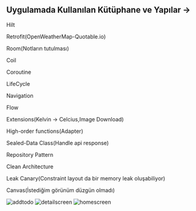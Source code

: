 ## Uygulamada Kullanılan Kütüphane ve Yapılar -> 
Hilt

Retrofit(OpenWeatherMap-Quotable.io)

Room(Notların tutulması)

Coil

Coroutine

LifeCycle

Navigation

Flow

Extensions(Kelvin -> Celcius,Image Download)

High-order functions(Adapter)

Sealed-Data Class(Handle api response)

Repository Pattern

Clean Architecture

Leak Canary(Constraint layout da bir memory leak oluşabiliyor)

Canvas(İstediğim görünüm düzgün olmadı)

![addtodo](https://user-images.githubusercontent.com/68695185/185768935-414c64d2-75c7-42b4-b8ac-86a2ad754159.png)
![detailscreen](https://user-images.githubusercontent.com/68695185/185768936-c9571949-3b02-4d32-9599-22e7a269b05f.png)
![homescreen](https://user-images.githubusercontent.com/68695185/185768937-750140e6-f9ea-4353-922e-eb0838c5b74f.png)

